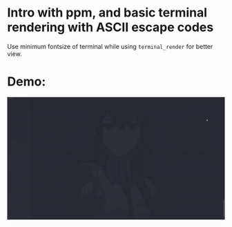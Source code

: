 # Intro with ppm, and basic terminal rendering with ASCII escape codes

Use minimum fontsize of terminal while using `terminal_render` for better view.

# Demo:
![demo](./ppm.gif)
